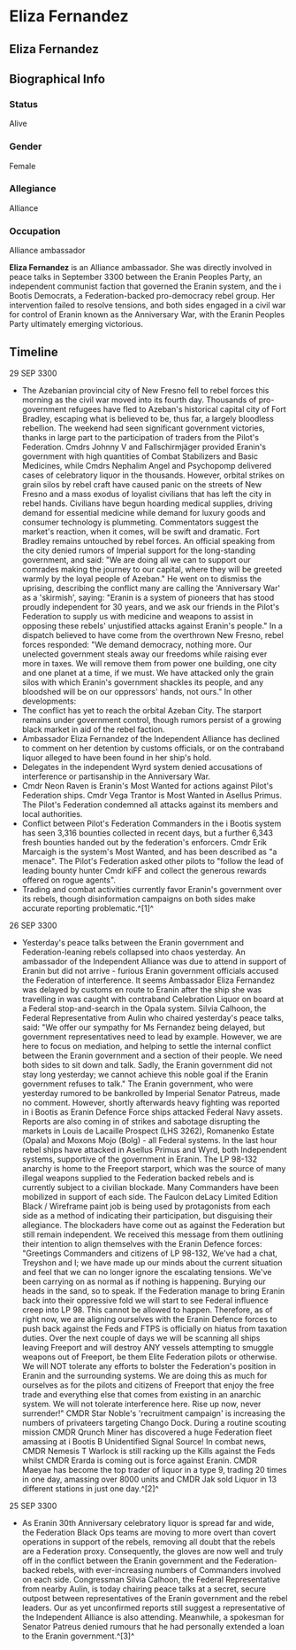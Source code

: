 # Eliza Fernandez
## Eliza Fernandez

		

## Biographical Info

### Status

Alive

### Gender

Female

### Allegiance

Alliance

### Occupation

Alliance ambassador

**Eliza Fernandez** is an Alliance ambassador. She was directly involved in peace talks in September 3300 between the Eranin Peoples Party, an independent communist faction that governed the Eranin system, and the i Bootis Democrats, a Federation-backed pro-democracy rebel group. Her intervention failed to resolve tensions, and both sides engaged in a civil war for control of Eranin known as the Anniversary War, with the Eranin Peoples Party ultimately emerging victorious.

## Timeline

29 SEP 3300

- The Azebanian provincial city of New Fresno fell to rebel forces this morning as the civil war moved into its fourth day. Thousands of pro-government refugees have fled to Azeban's historical capital city of Fort Bradley, escaping what is believed to be, thus far, a largely bloodless rebellion. The weekend had seen significant government victories, thanks in large part to the participation of traders from the Pilot's Federation. Cmdrs Johnny V and Fallschirmjäger provided Eranin's government with high quantities of Combat Stabilizers and Basic Medicines, while Cmdrs Nephalim Angel and Psychopomp delivered cases of celebratory liquor in the thousands. However, orbital strikes on grain silos by rebel craft have caused panic on the streets of New Fresno and a mass exodus of loyalist civilians that has left the city in rebel hands. Civilians have begun hoarding medical supplies, driving demand for essential medicine while demand for luxury goods and consumer technology is plummeting. Commentators suggest the market's reaction, when it comes, will be swift and dramatic. Fort Bradley remains untouched by rebel forces. An official speaking from the city denied rumors of Imperial support for the long-standing government, and said: "We are doing all we can to support our comrades making the journey to our capital, where they will be greeted warmly by the loyal people of Azeban." He went on to dismiss the uprising, describing the conflict many are calling the 'Anniversary War' as a 'skirmish', saying: "Eranin is a system of pioneers that has stood proudly independent for 30 years, and we ask our friends in the Pilot's Federation to supply us with medicine and weapons to assist in opposing these rebels' unjustified attacks against Eranin's people." In a dispatch believed to have come from the overthrown New Fresno, rebel forces responded: "We demand democracy, nothing more. Our unelected government steals away our freedoms while raising ever more in taxes. We will remove them from power one building, one city and one planet at a time, if we must. We have attacked only the grain silos with which Eranin's government shackles its people, and any bloodshed will be on our oppressors' hands, not ours." In other developments:
- The conflict has yet to reach the orbital Azeban City. The starport remains under government control, though rumors persist of a growing black market in aid of the rebel faction.
- Ambassador Eliza Fernandez of the Independent Alliance has declined to comment on her detention by customs officials, or on the contraband liquor alleged to have been found in her ship's hold.
- Delegates in the independent Wyrd system denied accusations of interference or partisanship in the Anniversary War.
- Cmdr Neon Raven is Eranin's Most Wanted for actions against Pilot's Federation ships. Cmdr Vega Trantor is Most Wanted in Asellus Primus. The Pilot's Federation condemned all attacks against its members and local authorities.
- Conflict between Pilot's Federation Commanders in the i Bootis system has seen 3,316 bounties collected in recent days, but a further 6,343 fresh bounties handed out by the federation's enforcers. Cmdr Erik Marcaigh is the system's Most Wanted, and has been described as "a menace". The Pilot's Federation asked other pilots to "follow the lead of leading bounty hunter Cmdr kiFF and collect the generous rewards offered on rogue agents".
- Trading and combat activities currently favor Eranin's government over its rebels, though disinformation campaigns on both sides make accurate reporting problematic.^[1]^

26 SEP 3300

- Yesterday's peace talks between the Eranin government and Federation-leaning rebels collapsed into chaos yesterday. An ambassador of the Independent Alliance was due to attend in support of Eranin but did not arrive - furious Eranin government officials accused the Federation of interference. It seems Ambassador Eliza Fernandez was delayed by customs en route to Eranin after the ship she was travelling in was caught with contraband Celebration Liquor on board at a Federal stop-and-search in the Opala system. Silvia Calhoon, the Federal Representative from Aulin who chaired yesterday's peace talks, said: "We offer our sympathy for Ms Fernandez being delayed, but government representatives need to lead by example. However, we are here to focus on mediation, and helping to settle the internal conflict between the Eranin government and a section of their people. We need both sides to sit down and talk. Sadly, the Eranin government did not stay long yesterday; we cannot achieve this noble goal if the Eranin government refuses to talk." The Eranin government, who were yesterday rumored to be bankrolled by Imperial Senator Patreus, made no comment. However, shortly afterwards heavy fighting was reported in i Bootis as Eranin Defence Force ships attacked Federal Navy assets. Reports are also coming in of strikes and sabotage disrupting the markets in Louis de Lacaille Prospect (LHS 3262), Romanenko Estate (Opala) and Moxons Mojo (Bolg) - all Federal systems. In the last hour rebel ships have attacked in Asellus Primus and Wyrd, both Independent systems, supportive of the government in Eranin. The LP 98-132 anarchy is home to the Freeport starport, which was the source of many illegal weapons supplied to the Federation backed rebels and is currently subject to a civilian blockade. Many Commanders have been mobilized in support of each side. The Faulcon deLacy Limited Edition Black / Wireframe paint job is being used by protagonists from each side as a method of indicating their participation, but disguising their allegiance. The blockaders have come out as against the Federation but still remain independent. We received this message from them outlining their intention to align themselves with the Eranin Defence forces:
"Greetings Commanders and citizens of LP 98-132,
We've had a chat, Treyshon and I; we have made up our minds about the current situation and feel that we can no longer ignore the escalating tensions. We've been carrying on as normal as if nothing is happening. Burying our heads in the sand, so to speak. If the Federation manage to bring Eranin back into their oppressive fold we will start to see Federal influence creep into LP 98. This cannot be allowed to happen. Therefore, as of right now, we are aligning ourselves with the Eranin Defence forces to push back against the Feds and FTPS is officially on hiatus from taxation duties. Over the next couple of days we will be scanning all ships leaving Freeport and will destroy ANY vessels attempting to smuggle weapons out of Freeport, be them Elite Federation pilots or otherwise. We will NOT tolerate any efforts to bolster the Federation's position in Eranin and the surrounding systems. We are doing this as much for ourselves as for the pilots and citizens of Freeport that enjoy the free trade and everything else that comes from existing in an anarchic system. We will not tolerate interference here. Rise up now, never surrender!"
CMDR Star Noble's 'recruitment campaign' is increasing the numbers of privateers targeting Chango Dock. During a routine scouting mission CMDR Qrunch Miner has discovered a huge Federation fleet amassing at i Bootis B Unidentified Signal Source! In combat news, CMDR Nemesis T Warlock is still racking up the Kills against the Feds whilst CMDR Erarda is coming out is force against Eranin. CMDR Maeyae has become the top trader of liquor in a type 9, trading 20 times in one day, amassing over 8000 units and CMDR Jak sold Liquor in 13 different stations in just one day.^[2]^

25 SEP 3300

- As Eranin 30th Anniversary celebratory liquor is spread far and wide, the Federation Black Ops teams are moving to more overt than covert operations in support of the rebels, removing all doubt that the rebels are a Federation proxy. Consequently, the gloves are now well and truly off in the conflict between the Eranin government and the Federation-backed rebels, with ever-increasing numbers of Commanders involved on each side. Congressman Silvia Calhoon, the Federal Representative from nearby Aulin, is today chairing peace talks at a secret, secure outpost between representatives of the Eranin government and the rebel leaders. Our as yet unconfirmed reports still suggest a representative of the Independent Alliance is also attending. Meanwhile, a spokesman for Senator Patreus denied rumours that he had personally extended a loan to the Eranin government.^[3]^